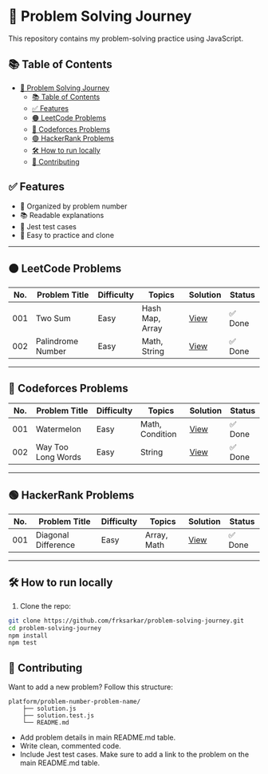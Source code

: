 # 🧠 Problem Solving Journey

This repository contains my problem-solving practice using JavaScript.

## 📚 Table of Contents

-   [🧠 Problem Solving Journey](#-problem-solving-journey)
    -   [📚 Table of Contents](#-table-of-contents)
    -   [✅ Features](#-features)
    -   [🟠 LeetCode Problems](#-leetcode-problems)
    -   [🔵 Codeforces Problems](#-codeforces-problems)
    -   [🟢 HackerRank Problems](#-hackerrank-problems)
    -   [🛠️ How to run locally](#️-how-to-run-locally)
    -   [🤝 Contributing](#-contributing)

## ✅ Features

-   🧩 Organized by problem number
-   📚 Readable explanations
-   🧪 Jest test cases
-   🧠 Easy to practice and clone

---

## 🟠 LeetCode Problems

| No. | Problem Title     | Difficulty | Topics          | Solution                                 | Status  |
| --- | ----------------- | ---------- | --------------- | ---------------------------------------- | ------- |
| 001 | Two Sum           | Easy       | Hash Map, Array | [View](./leetcode/001-two-sum)           | ✅ Done |
| 002 | Palindrome Number | Easy       | Math, String    | [View](./leetcode/002-palindrome-number) | ✅ Done |

---

## 🔵 Codeforces Problems

| No. | Problem Title      | Difficulty | Topics          | Solution                                   | Status  |
| --- | ------------------ | ---------- | --------------- | ------------------------------------------ | ------- |
| 001 | Watermelon         | Easy       | Math, Condition | [View](./codeforces/001-Watermelon)        | ✅ Done |
| 002 | Way Too Long Words | Easy       | String          | [View](./codeforces/002-Waytoo-long-words) | ✅ Done |

---

## 🟢 HackerRank Problems

| No. | Problem Title       | Difficulty | Topics      | Solution                                     | Status  |
| --- | ------------------- | ---------- | ----------- | -------------------------------------------- | ------- |
| 001 | Diagonal Difference | Easy       | Array, Math | [View](./hackerrank/001-diagonal-difference) | ✅ Done |

---

## 🛠️ How to run locally

1. Clone the repo:

```bash
git clone https://github.com/frksarkar/problem-solving-journey.git
cd problem-solving-journey
npm install
npm test
```

## 🤝 Contributing

Want to add a new problem?
Follow this structure:

    platform/problem-number-problem-name/
        ├── solution.js
        ├── solution.test.js
        └── README.md

-   Add problem details in main README.md table.
-   Write clean, commented code.
-   Include Jest test cases.
    Make sure to add a link to the problem on the main README.md table.
